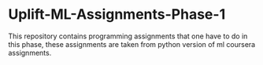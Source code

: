 # Uplift-ML-Assignments-Phase-1
This repository contains programming assignments that one have to do in this phase, these assignments are taken from python version of ml coursera assignments.
